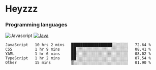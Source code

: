 # Heyzzz  

### Programming languages  

![Javascript](https://img.shields.io/badge/-Javascript-262626?style=for-the-badge&logo=javascript)
[![Java](https://img.shields.io/badge/-Java-262626?style=for-the-badge&logo=openjdk)](https://java.com)

<!--START_SECTION:waka-->

```text
JavaScript   10 hrs 2 mins   ██████████████████░░░░░░░   72.64 %
CSS          1 hr 9 mins     ██░░░░░░░░░░░░░░░░░░░░░░░   08.41 %
YAML         1 hr 6 mins     ██░░░░░░░░░░░░░░░░░░░░░░░   08.02 %
TypeScript   1 hr 2 mins     ██░░░░░░░░░░░░░░░░░░░░░░░   07.54 %
Other        15 mins         ▒░░░░░░░░░░░░░░░░░░░░░░░░   01.90 %
```

<!--END_SECTION:waka-->

